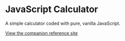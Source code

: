 JavaScript Calculator
========================

A simple calculator coded with pure, vanilla JavaScript.

[View the companion reference site](https://zbthompson93.github.io/calculator/)
